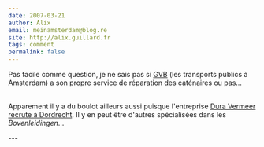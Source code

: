 ```yaml
---
date: 2007-03-21
author: Alix
email: meinamsterdam@blog.re
site: http://alix.guillard.fr
tags: comment
permalink: false
---
```


<p>
Pas facile comme question, je ne sais pas si <a href="http://www.gvb.nl/">GVB</a> (les transports publics à Amsterdam) a son propre service de réparation des caténaires ou pas...<br/><br/>

Apparement il y a du boulot ailleurs aussi puisque l'entreprise <a href="http://www.duravermeer.nl/home.asp">Dura Vermeer</a> <a href="http://www.bouwvacatures.nl/vacature.php?page=vac&id=489543">recrute à Dordrecht</a>. Il y en peut être d'autres spécialisées dans les <i>Bovenleidingen</i>...
</p>
---